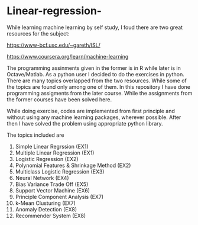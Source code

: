 # Linear-regression-

While learning machine learning by self study, I foud there are two great resources for the subject: 

https://www-bcf.usc.edu/~gareth/ISL/

https://www.coursera.org/learn/machine-learning

The programming assinments given in the former is in R while later is in Octave/Matlab. 
As a python user I decided to do the exercises in python. There are many topics overlapped from the two resources. 
While some of the topics are found only among one of them. In this repository I have done programming assigments from the later course. While the assignments from the former courses have been solved here. 


While doing exercise, codes are implemented from first principle and without using any machine learning packages, wherever 
possible. After then I have solved the problem using appropriate python library. 

The topics included are 

01. Simple Linear Regrssion (EX1)
02. Multiple Linear Regression (EX1)
03. Logistic Regression (EX2)
04. Polynomial Features & Shrinkage Method (EX2)
05. Multiclass Logistic Regression (EX3)
06. Neural Network (EX4)
07. Bias Variance Trade Off (EX5)
08. Support Vector Machine (EX6)
09. Principle Component Analysis (EX7) 
10. k-Mean Clusturing (EX7)
11. Anomaly Detection (EX8)
12. Recommender System (EX8)

